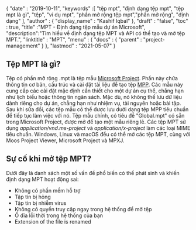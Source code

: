 {
  "date" : "2019-10-11",
  "keywords" :[ "tệp mpt", "định dạng tệp mpt", "tệp mpt là gì", "tệp", "ví dụ mpt", "phần mở rộng tệp mpt","phần mở rộng", "định dạng" ],
  "author" : {
    "display_name" : "Kashif Iqbal"
},
  "draft" : "false",
  "toc" : true,
  "title" :"MPT - Định dạng tệp mẫu dự án Microsoft",
  "description":"Tìm hiểu về định dạng tệp MPT và API có thể tạo và mở tệp MPT.",
  "linktitle" : "MPT",
  "menu" : {
    "docs" : {
      "parent" : "project-management"
}
},
  "lastmod" : "2021-05-07"
}

## Tệp MPT là gì? ##

Tệp có phần mở rộng .mpt là tệp mẫu [Microsoft Project](https://products.office.com/en-us/project/project-and-portfolio-manager-software). Phần này chứa thông tin cơ bản, cấu trúc và cài đặt tài liệu để tạo tệp [MPP](/vi/project-management/mpp/). Các mẫu này cung cấp các cài đặt mặc định cần thiết cho một dự án cụ thể, chẳng hạn như lịch biểu hoặc thông tin ngân sách. Mặc dù, nó không thể lưu dữ liệu dành riêng cho dự án, chẳng hạn như nhiệm vụ, tài nguyên hoặc bài tập. Sau khi sửa đổi, các tệp mẫu có thể được lưu dưới dạng tệp MPP tiêu chuẩn để tiếp tục làm việc với nó. Tệp mẫu chính, có tiêu đề "Global.mpt" có sẵn trong Microsoft Project, được mở để tạo một mẫu riêng lẻ. Các tệp MPT sử dụng *application/vnd.ms-project* và *application/x-project* làm các loại MIME tiêu chuẩn. Windows, Linux và macOS đều có thể mở các tệp MPT, cùng với Moos Project Viewer, Microsoft Project và MPXJ.

## Sự cố khi mở tệp MPT? ##

Dưới đây là danh sách một số vấn đề phổ biến có thể phát sinh và khiến định dạng MPT hoạt động sai:

* Không có phần mềm hỗ trợ
* Tập tin bị hỏng
* Tập tin bị nhiễm virus
* Không có quyền truy cập ngay trong hệ thống để mở tệp
* Ổ đĩa lỗi thời trong hệ thống của bạn
 *   Extension of the file is renamed
